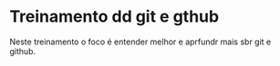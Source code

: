 # Treinamento dd git e gthub

Neste treinamento o foco é entender melhor
e aprfundr mais sbr git e github.
